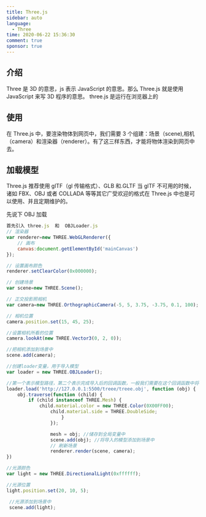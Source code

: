 ```yaml
---
title: Three.js
sidebar: auto
language:
  - Three
time: 2020-06-22 15:36:30
comment: true
sponsor: true
---
```


## 介绍

Three 是 3D 的意思，js 表示 JavaScript 的意思。那么 Three.js 就是使用 JavaScript 来写 3D 程序的意思。
three.js 是运行在浏览器上的

## 使用

在 Three.js 中，要渲染物体到网页中，我们需要 3 个组建：场景（scene),相机（camera）和渲染器（renderer）。有了这三样东西，才能将物体渲染到网页中去。

## 加载模型

Three.js 推荐使用 glTF（gl 传输格式）、GLB 和.GLTF
当 glTF 不可用的时候，诸如 FBX、OBJ 或者 COLLADA 等等其它广受欢迎的格式在 Three.js 中也是可以使用、并且定期维护的。

先说下 OBJ 加载

```javascript
首先引入 three.js  和  OBJLoader.js
// 渲染器
var renderer=new THREE.WebGLRenderer({
    // 画布
    canvas:document.getElementById('mainCanvas')
});

// 设置画布颜色
renderer.setClearColor(0x000000);

// 创建场景
var scene=new THREE.Scene();

// 正交投影照相机
var camera=new THREE.OrthographicCamera(-5, 5, 3.75, -3.75, 0.1, 100);

// 相机位置
camera.position.set(15, 45, 25);

//设置相机所看的位置
camera.lookAt(new THREE.Vector3(0, 2, 0));

//把相机添加到场景中
scene.add(camera);

//创建loader变量，用于导入模型
var loader = new THREE.OBJLoader();

//第一个表示模型路径，第二个表示完成导入后的回调函数，一般我们需要在这个回调函数中将导入的模型添加到场景中
loader.load('http://127.0.0.1:5500/treee/treee.obj', function (obj) {
    obj.traverse(function (child) {
        if (child instanceof THREE.Mesh) {
            child.material.color = new THREE.Color(0X00FF00);
                child.material.side = THREE.DoubleSide;
                    }
                });

                mesh = obj; //储存到全局变量中
                scene.add(obj); //将导入的模型添加到场景中
                // 刷新场景
                renderer.render(scene, camera);
})

//光源颜色
var light = new THREE.DirectionalLight(0xffffff); 

//光源位置
light.position.set(20, 10, 5); 

 //光源添加到场景中
 scene.add(light);
            
```
